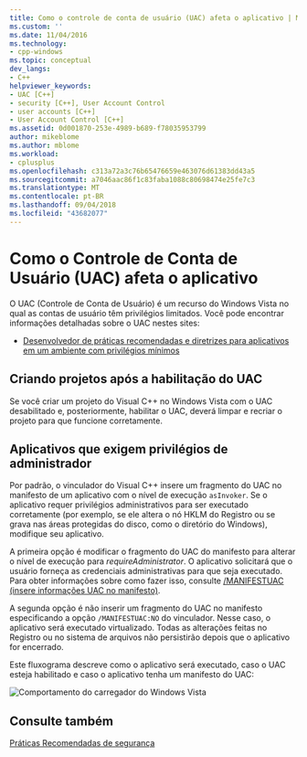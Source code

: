 ```yaml
---
title: Como o controle de conta de usuário (UAC) afeta o aplicativo | Microsoft Docs
ms.custom: ''
ms.date: 11/04/2016
ms.technology:
- cpp-windows
ms.topic: conceptual
dev_langs:
- C++
helpviewer_keywords:
- UAC [C++]
- security [C++], User Account Control
- user accounts [C++]
- User Account Control [C++]
ms.assetid: 0d001870-253e-4989-b689-f78035953799
author: mikeblome
ms.author: mblome
ms.workload:
- cplusplus
ms.openlocfilehash: c313a72a3c76b65476659e463076d61383dd43a5
ms.sourcegitcommit: a7046aac86f1c83faba1088c80698474e25fe7c3
ms.translationtype: MT
ms.contentlocale: pt-BR
ms.lasthandoff: 09/04/2018
ms.locfileid: "43682077"
---
```

# <a name="how-user-account-control-uac-affects-your-application"></a>Como o Controle de Conta de Usuário (UAC) afeta o aplicativo
O UAC (Controle de Conta de Usuário) é um recurso do Windows Vista no qual as contas de usuário têm privilégios limitados. Você pode encontrar informações detalhadas sobre o UAC nestes sites:  
  
-   [Desenvolvedor de práticas recomendadas e diretrizes para aplicativos em um ambiente com privilégios mínimos](/windows/desktop/uxguide/winenv-uac)  
  
## <a name="building-projects-after-enabling-uac"></a>Criando projetos após a habilitação do UAC  
 Se você criar um projeto do Visual C++ no Windows Vista com o UAC desabilitado e, posteriormente, habilitar o UAC, deverá limpar e recriar o projeto para que funcione corretamente.  
  
## <a name="applications-that-require-administrative-privileges"></a>Aplicativos que exigem privilégios de administrador  
 Por padrão, o vinculador do Visual C++ insere um fragmento do UAC no manifesto de um aplicativo com o nível de execução `asInvoker`. Se o aplicativo requer privilégios administrativos para ser executado corretamente (por exemplo, se ele altera o nó HKLM do Registro ou se grava nas áreas protegidas do disco, como o diretório do Windows), modifique seu aplicativo.  
  
 A primeira opção é modificar o fragmento do UAC do manifesto para alterar o nível de execução para *requireAdministrator*. O aplicativo solicitará que o usuário forneça as credenciais administrativas para que seja executado. Para obter informações sobre como fazer isso, consulte [/MANIFESTUAC (insere informações UAC no manifesto)](../build/reference/manifestuac-embeds-uac-information-in-manifest.md).  
  
 A segunda opção é não inserir um fragmento do UAC no manifesto especificando a opção `/MANIFESTUAC:NO` do vinculador. Nesse caso, o aplicativo será executado virtualizado. Todas as alterações feitas no Registro ou no sistema de arquivos não persistirão depois que o aplicativo for encerrado.  
  
 Este fluxograma descreve como o aplicativo será executado, caso o UAC esteja habilitado e caso o aplicativo tenha um manifesto do UAC:  
  
 ![Comportamento do carregador do Windows Vista](media/uacflowchart.png "UACflowchart")  
  
## <a name="see-also"></a>Consulte também  
 [Práticas Recomendadas de segurança](security-best-practices-for-cpp.md)